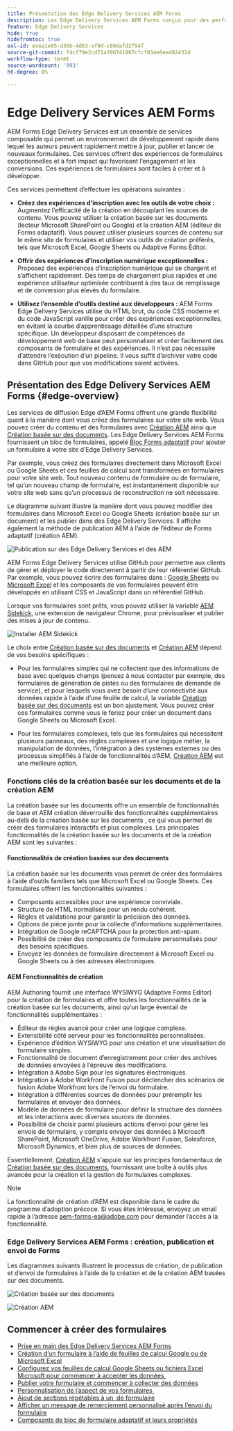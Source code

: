 ```yaml
---
title: Présentation des Edge Delivery Services AEM Forms
description: Les Edge Delivery Services AEM Forms conçus pour des performances optimales vous permettent d’envisager l’avenir de la collecte de données rationalisée et de l’engagement des utilisateurs.
feature: Edge Delivery Services
hide: true
hidefromtoc: true
exl-id: ecea1e05-d36b-4d63-af9d-c69dafd2f94f
source-git-commit: f4cf79e2cd71a390741987cfcf034e6eed02432d
workflow-type: tm+mt
source-wordcount: '993'
ht-degree: 0%

---
```


# Edge Delivery Services AEM Forms

AEM Forms Edge Delivery Services est un ensemble de services composable qui permet un environnement de développement rapide dans lequel les auteurs peuvent rapidement mettre à jour, publier et lancer de nouveaux formulaires. Ces services offrent des expériences de formulaires exceptionnelles et à fort impact qui favorisent l’engagement et les conversions. Ces expériences de formulaires sont faciles à créer et à développer.

Ces services permettent d’effectuer les opérations suivantes :

* **Créez des expériences d’inscription avec les outils de votre choix :** Augmentez l’efficacité de la création en découplant les sources de contenu. Vous pouvez utiliser la création basée sur les documents (lecteur Microsoft SharePoint ou Google) et la création AEM (éditeur de Forms adaptatif). Vous pouvez utiliser plusieurs sources de contenu sur le même site de formulaires et utiliser vos outils de création préférés, tels que Microsoft Excel, Google Sheets ou Adaptive Forms Editor.

* **Offrir des expériences d’inscription numérique exceptionnelles :** Proposez des expériences d’inscription numérique qui se chargent et s’affichent rapidement. Des temps de chargement plus rapides et une expérience utilisateur optimisée contribuent à des taux de remplissage et de conversion plus élevés du formulaire.

* **Utilisez l’ensemble d’outils destiné aux développeurs :** AEM Forms Edge Delivery Services utilise du HTML brut, du code CSS moderne et du code JavaScript vanille pour créer des expériences exceptionnelles, en évitant la courbe d’apprentissage détaillée d’une structure spécifique. Un développeur disposant de compétences de développement web de base peut personnaliser et créer facilement des composants de formulaire et des expériences. Il n’est pas nécessaire d’attendre l’exécution d’un pipeline. Il vous suffit d’archiver votre code dans GitHub pour que vos modifications soient activées.

## Présentation des Edge Delivery Services AEM Forms {#edge-overview}

Les services de diffusion Edge d’AEM Forms offrent une grande flexibilité quant à la manière dont vous créez des formulaires sur votre site web. Vous pouvez créer du contenu et des formulaires avec [Création AEM](/help/forms/creating-adaptive-form-core-components.md) ainsi que [Création basée sur des documents](/help/edge/docs/forms/create-forms.md). Les Edge Delivery Services AEM Forms fournissent un bloc de formulaires, appelé [Bloc Forms adaptatif](/help/edge/docs/forms/create-forms.md) pour ajouter un formulaire à votre site d’Edge Delivery Services.

Par exemple, vous créez des formulaires directement dans Microsoft Excel ou Google Sheets et ces feuilles de calcul sont transformées en formulaires pour votre site web. Tout nouveau contenu de formulaire ou de formulaire, tel qu’un nouveau champ de formulaire, est instantanément disponible sur votre site web sans qu’un processus de reconstruction ne soit nécessaire.

Le diagramme suivant illustre la manière dont vous pouvez modifier des formulaires dans Microsoft Excel ou Google Sheets (création basée sur un document) et les publier dans des Edge Delivery Services. Il affiche également la méthode de publication AEM à l’aide de l’éditeur de Forms adaptatif (création AEM).

![Publication sur des Edge Delivery Services et des AEM](/help/edge/assets/AEM-forms-with-EDS-publishing.png)

AEM Forms Edge Delivery Services utilise GitHub pour permettre aux clients de gérer et déployer le code directement à partir de leur référentiel GitHub. Par exemple, vous pouvez écrire des formulaires dans : [Google Sheets](/help/edge/docs/forms/create-forms.md) ou [Microsoft Excel](/help/edge/docs/forms/create-forms.md) et les composants de vos formulaires peuvent être développés en utilisant CSS et JavaScript dans un référentiel GitHub.

Lorsque vos formulaires sont prêts, vous pouvez utiliser la variable [AEM Sidekick](/help/edge/docs/forms/tutorial.md#preview-and-publish-your-content), une extension de navigateur Chrome, pour prévisualiser et publier des mises à jour de contenu.

![Installer AEM Sidekick](/help/edge/assets/aem-sidekick-preview-publish-forms.png)

Le choix entre [Création basée sur des documents](#document-based-authoring-features) et [Création AEM](#aem-authoring-features) dépend de vos besoins spécifiques :

* Pour les formulaires simples qui ne collectent que des informations de base avec quelques champs (pensez à nous contacter par exemple, des formulaires de génération de pistes ou des formulaires de demande de service), et pour lesquels vous avez besoin d’une connectivité aux données rapide à l’aide d’une feuille de calcul, la variable [Création basée sur des documents](#document-based-authoring-features) est un bon ajustement. Vous pouvez créer ces formulaires comme vous le feriez pour créer un document dans Google Sheets ou Microsoft Excel.

* Pour les formulaires complexes, tels que les formulaires qui nécessitent plusieurs panneaux, des règles complexes et une logique métier, la manipulation de données, l’intégration à des systèmes externes ou des processus simplifiés à l’aide de fonctionnalités d’AEM, [Création AEM](#aem-authoring-features) est une meilleure option.


### Fonctions clés de la création basée sur les documents et de la création AEM

La création basée sur les documents offre un ensemble de fonctionnalités de base et AEM création déverrouille des fonctionnalités supplémentaires au-delà de la création basée sur les documents , ce qui vous permet de créer des formulaires interactifs et plus complexes. Les principales fonctionnalités de la création basée sur les documents et de la création AEM sont les suivantes :

#### Fonctionnalités de création basées sur des documents

La création basée sur les documents vous permet de créer des formulaires à l’aide d’outils familiers tels que Microsoft Excel ou Google Sheets. Ces formulaires offrent les fonctionnalités suivantes :

* Composants accessibles pour une expérience conviviale.
* Structure de HTML normalisée pour un rendu cohérent.
* Règles et validations pour garantir la précision des données.
* Options de pièce jointe pour la collecte d’informations supplémentaires.
* Intégration de Google reCAPTCHA pour la protection anti-spam.
* Possibilité de créer des composants de formulaire personnalisés pour des besoins spécifiques.
* Envoyez les données de formulaire directement à Microsoft Excel ou Google Sheets ou à des adresses électroniques.

#### AEM Fonctionnalités de création

AEM Authoring fournit une interface WYSIWYG (Adaptive Forms Editor) pour la création de formulaires et offre toutes les fonctionnalités de la création basée sur les documents, ainsi qu’un large éventail de fonctionnalités supplémentaires :

* Éditeur de règles avancé pour créer une logique complexe.
* Extensibilité côté serveur pour les fonctionnalités personnalisées.
* Expérience d’édition WYSIWYG pour une création et une visualisation de formulaire simples.
* Fonctionnalité de document d’enregistrement pour créer des archives de données envoyées à l’épreuve des modifications.
* Intégration à Adobe Sign pour les signatures électroniques.
* Intégration à Adobe Workfront Fusion pour déclencher des scénarios de fusion Adobe Workfront lors de l’envoi du formulaire.
* Intégration à différentes sources de données pour préremplir les formulaires et envoyer des données.
* Modèle de données de formulaire pour définir la structure des données et les interactions avec diverses sources de données.
* Possibilité de choisir parmi plusieurs actions d’envoi pour gérer les envois de formulaire, y compris envoyer des données à Microsoft SharePoint, Microsoft OneDrive, Adobe Workfront Fusion, Salesforce, Microsoft Dynamics, et bien plus de sources de données.

Essentiellement, [Création AEM](/help/forms/creating-adaptive-form-core-components.md) s&#39;appuie sur les principes fondamentaux de [Création basée sur des documents](/help/edge/docs/forms/create-forms.md), fournissant une boîte à outils plus avancée pour la création et la gestion de formulaires complexes.

>[!NOTE]
>
>
> La fonctionnalité de création d’AEM est disponible dans le cadre du programme d’adoption précoce. Si vous êtes intéressé, envoyez un email rapide à l’adresse aem-forms-ea@adobe.com pour demander l’accès à la fonctionnalité.

### Edge Delivery Services AEM Forms : création, publication et envoi de Forms

Les diagrammes suivants illustrent le processus de création, de publication et d’envoi de formulaires à l’aide de la création et de la création AEM basées sur des documents.

![Création basée sur des documents ](/help/edge/assets/document-based-authoring-workflow.png)

![Création AEM](/help/edge/assets/aem-authoring-workflow.png)




## Commencer à créer des formulaires

* [Prise en main des Edge Delivery Services AEM Forms](/help/edge/docs/forms/tutorial.md)
* [Création d’un formulaire à l’aide de feuilles de calcul Google ou de Microsoft Excel](/help/edge/docs/forms/create-forms.md)
* [Configurez vos feuilles de calcul Google Sheets ou fichiers Excel Microsoft pour commencer à accepter les données &#x200B;](/help/edge/docs/forms/submit-forms.md)
* [Publier votre formulaire et commencer à collecter des données](/help/edge/docs/forms/publish-forms.md)
* [Personnalisation de l’aspect de vos formulaires &#x200B;](/help/edge/docs/forms/style-theme-forms.md)
* [Ajout de sections répétables à un &#x200B; de formulaire](/help/edge/docs/forms/repeatable-forms.md)
* [Afficher un message de remerciement personnalisé après l’envoi du formulaire &#x200B;](/help/edge/docs/forms/thank-you-page-form.md)
* [Composants de bloc de formulaire adaptatif et leurs propriétés](/help/edge/docs/forms/form-components.md)















<!-- 

## Start creating forms

<div>

  <style>
    .card-container {
        width: calc(33.33% - 10px);;
        margin: 5px;
        border: 1px solid #ccc;
        border-radius: 5px;
        padding: 5px;
        box-sizing: border-box;
        transition: background-color 0.3s ease; /* Adding transition effect */
    }
    .card-container:hover {
        background-color: #f0f0f0; /* Changing background color on hover */
    }
</style>

<div style="display: flex; flex-wrap: wrap; justify-content: space-between; margin: -5px;">
    <div class="card-container">
        <a href="/help/edge/docs/forms/create-forms.md">
            <img src="/help/edge/assets/smock_devices_18_n.svg" alt="Create a form using eds forms" style="border-radius: 5px;"> </b>
            <br><b style="margin-top: 5px;">Create a form using Google Sheets or Microsoft Excel</b>
        </a>
        <p>Create forms that load and render quickly and automatically reflows on mobile devices.</p>
    </div>
    <div class="card-container">
        <a href="/help/edge/docs/forms/create-forms.md#manually-configure-a-spreadsheet-to-accept-data">   
            <img src="/help/edge/assets/smock_platformdatamapping_18_n.svg" alt="Submit form" alt="Use Form Fragments in an EDS Form" style="border-radius: 5px;"> </b>
            <br><b style="margin-top: 5px;">Submit form to spreadsheet</b>
        </a>
        <p>Submit forms directly to your Microsoft Excel or Google Sheets.</p>
    </div>
     <div class="card-container">
        <a href="/help/edge/docs/forms/style-theme-forms.md">
            <img src="/help/edge/assets/smock_imageautomode_18_N.svg" alt="Apply styles or themes to an eds form" style="border-radius: 5px;"> </b>
            <br><b style="margin-top: 5px;">Customize a theme</b>
        </a>
        <p>Create a consistent brand image by applying the same theme across forms.</p>
    </div>
      <div class="card-container">
        <a href="/help/edge/docs/forms/validate-forms.md">
            <img src="/help/edge/assets/smock_condition_18_n.svg" alt="Add validations to form fields" style="border-radius: 5px;"> </b>
            <br><b style="margin-top: 5px;">Apply field validations</b>
        </a>
        <p>Reduce errors and frustration by checking form inputs for proper formatting.</p>
    </div> 
            <div class="card-container">
        <a href="/help/edge/docs/forms/rules-forms.md">
            <img src="/help/edge/assets/smock_documentfragment_18_n.svg" alt="Use rules to add dynamic behaviour to a form" style="border-radius: 5px;"> </b>
            <br><b style="margin-top: 5px;">Use rules to add dynamic behaviour to a form</b>
        </a>
        <p>Reuse preconfigured fragments across multiple forms.</p>
    </div>
    <div class="card-container">
        <a href="/help/edge/docs/forms/translate-forms.md">  
            <img src="/help/edge/assets/smock_abc_18_n.svg" alt="Translate an EDS Form" style="border-radius: 5px;"> </b>
            <br><b style="margin-top: 5px;">Translate a form</b>
        </a>
        <p>Extend the reach of your forms while keeping costs in check.</p>
    </div>
    <div class="card-container">
        <a href="/help/edge/docs/forms/repeatable-forms.md">  
            <img src="/help/edge/assets/smock_addto_18_n.svg" alt="Add repeatable sections to an EDS Form" style="border-radius: 5px;"> </b>
            <br><b style="margin-top: 5px;">Add repeatable sections</b>
        </a>
        <p>Effortlessly create and add repeatable sections to a form.</p>
    </div>
    <div class="card-container">
        <a href="/help/edge/docs/forms/custom-components-forms.md"> 
            <img src="/help/edge/assets/smock_userdeveloper_18_n.svg" alt="Create custom forms components using standard JavaScript and CSS"  style="border-radius: 5px;"> </b>
            <br><b style="margin-top: 5px;">Create custom components</b>
        </a>
        <p>Use standard JavaScript and CSS to create components and themes.</p>
    </div>
    <div class="card-container">
        <a href="/help/edge/docs/forms/recaptacha-forms.md">  
            <img src="/help//edge/assets/smock_keyclock_18_n.svg" alt="Use reCAPTCHA in an EDS Form" style="border-radius: 5px;"> </b>
            <br><b style="margin-top: 5px;">Use reCAPTCHA</b>
        </a>
        <p>Use OOTB reCAPTCHA integration for robust spam and bot protection.</p>
    </div>


</div>


</br>


-->
